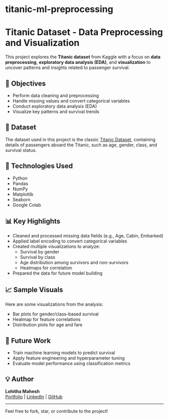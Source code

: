 # titanic-ml-preprocessing

# Titanic Dataset - Data Preprocessing and Visualization

This project explores the **Titanic dataset** from Kaggle with a focus on **data preprocessing**, **exploratory data analysis (EDA)**, and **visualization** to uncover patterns and insights related to passenger survival.

## 📌 Objectives

- Perform data cleaning and preprocessing
- Handle missing values and convert categorical variables
- Conduct exploratory data analysis (EDA)
- Visualize key patterns and survival trends

## 📂 Dataset

The dataset used in this project is the classic [Titanic Dataset](https://www.kaggle.com/competitions/titanic/data), containing details of passengers aboard the Titanic, such as age, gender, class, and survival status.

## 🧰 Technologies Used

- Python
- Pandas
- NumPy
- Matplotlib
- Seaborn
- Google Colab

## 📊 Key Highlights

- Cleaned and processed missing data fields (e.g., Age, Cabin, Embarked)
- Applied label encoding to convert categorical variables
- Created multiple visualizations to analyze:
  - Survival by gender
  - Survival by class
  - Age distribution among survivors and non-survivors
  - Heatmaps for correlation
- Prepared the data for future model building

## 📈 Sample Visuals

Here are some visualizations from the analysis:

- Bar plots for gender/class-based survival
- Heatmap for feature correlations
- Distribution plots for age and fare

## 🚀 Future Work

- Train machine learning models to predict survival
- Apply feature engineering and hyperparameter tuning
- Evaluate model performance using classification metrics

## 💡 Author

**Lohitha Mahesh**  
[Portfolio](https://www.lohitha.org/) | [LinkedIn](https://www.linkedin.com/in/lohithamahesh/) | [GitHub](https://github.com/lohitha-17)

---

Feel free to fork, star, or contribute to the project!

